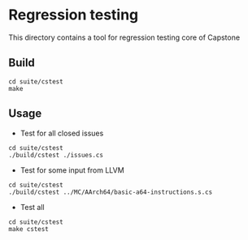 # Regression testing
This directory contains a tool for regression testing core of Capstone

## Build
```
cd suite/cstest
make
```

## Usage
- Test for all closed issues
```
cd suite/cstest
./build/cstest ./issues.cs
```
- Test for some input from LLVM
```
cd suite/cstest
./build/cstest ../MC/AArch64/basic-a64-instructions.s.cs
```
- Test all
```
cd suite/cstest
make cstest
```

